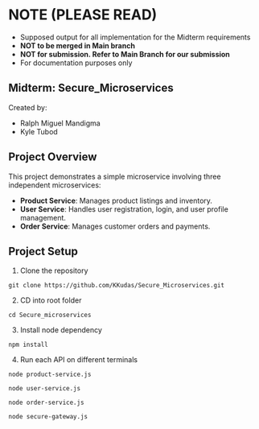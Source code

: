 # NOTE (PLEASE READ)
- Supposed output for all implementation for the Midterm requirements
- **NOT to be merged in Main branch**
- **NOT for submission. Refer to Main Branch for our submission**
- For documentation purposes only

## Midterm: Secure_Microservices 
Created by:
- Ralph Miguel Mandigma
- Kyle Tubod

## Project Overview

This project demonstrates a simple microservice involving three independent microservices:
- **Product Service**: Manages product listings and inventory.
- **User Service**: Handles user registration, login, and user profile management.
- **Order Service**: Manages customer orders and payments.

## Project Setup
1. Clone the repository
```
git clone https://github.com/KKudas/Secure_Microservices.git  
```
2. CD into root folder
```
cd Secure_microservices  
```
3. Install node dependency
```
npm install  
```
4. Run each API on different terminals
```
node product-service.js
```
```
node user-service.js 
```
```
node order-service.js
```
```
node secure-gateway.js
```
